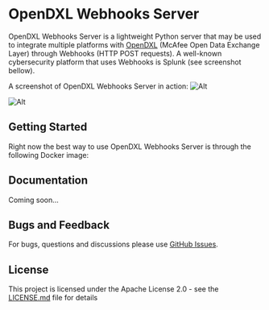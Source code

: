 # OpenDXL Webhooks Server

OpenDXL Webhooks Server is a lightweight Python server that may be used to integrate multiple platforms with [OpenDXL](https://www.opendxl.com/) (McAfee Open Data Exchange Layer) through Webhooks (HTTP POST requests). A well-known cybersecurity platform that uses Webhooks is Splunk (see screenshot bellow).

A screenshot of OpenDXL Webhooks Server in action:
![Alt](https://user-images.githubusercontent.com/2834720/39141369-059631ea-46fe-11e8-9446-fe3e8b30df72.png "OWS")

![Alt](https://user-images.githubusercontent.com/2834720/39140614-7e89e964-46fb-11e8-8edb-fca21c907469.png "Splunk Webhooks sample")

## Getting Started

Right now the best way to use OpenDXL Webhooks Server is through the following Docker image: 

## Documentation

Coming soon...

## Bugs and Feedback

For bugs, questions and discussions please use [GitHub Issues](https://github.com/marcelosz/opendxl-webhooks/issues).

## License

This project is licensed under the Apache License 2.0 - see the [LICENSE.md](LICENSE.md) file for details
